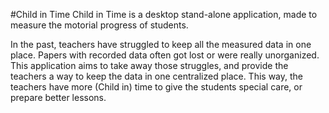 #Child in Time
Child in Time is a desktop stand-alone application, made to measure the
motorial progress of students.

In the past, teachers have struggled to keep all the measured data in one
place. Papers with recorded data often got lost or were really unorganized.
This application aims to take away those struggles, and provide the teachers a
way to keep the data in one centralized place. This way, the teachers have more
(Child in) time to give the students special care, or prepare better lessons.
